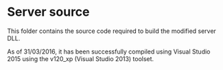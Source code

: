 Server source
======

This folder contains the source code required to build the modified server DLL.

As of 31/03/2016, it has been successfully compiled using Visual Studio 2015 using the v120_xp (Visual Studio 2013) toolset.